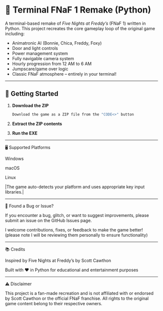 # 🐻 Terminal FNaF 1 Remake (Python)

A terminal-based remake of *Five Nights at Freddy’s* (FNaF 1) written in Python. This project recreates the core gameplay loop of the original game including:

- Animatronic AI (Bonnie, Chica, Freddy, Foxy)
- Door and light controls
- Power management system
- Fully navigable camera system
- Hourly progression from 12 AM to 6 AM
- Jumpscare/game over logic
- Classic FNaF atmosphere – entirely in your terminal!

---

## 🚀 Getting Started

1. **Download the ZIP**
   ```bash
   Download the game as a ZIP file from the "CODE<>" button
   
2. **Extract the ZIP contents**

3. **Run the EXE**

---

🖥 Supported Platforms

Windows

macOS

Linux

|The game auto-detects your platform and uses appropriate key input libraries.|

---

🐞 Found a Bug or Issue?

If you encounter a bug, glitch, or want to suggest improvements, please submit an issue on the GitHub Issues page.

I welcome contributions, fixes, or feedback to make the game better! (please note I will be reviewing them personally to ensure functionality)

---

📚 Credits

Inspired by Five Nights at Freddy’s by Scott Cawthon

Built with ❤️ in Python for educational and entertainment purposes

---

⚠️ Disclaimer

This project is a fan-made recreation and is not affiliated with or endorsed by Scott Cawthon or the official FNaF franchise. All rights to the original game content belong to their respective owners.
